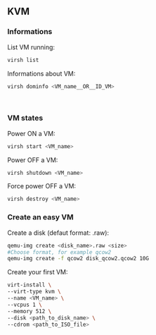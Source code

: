 ## KVM


### Informations

List VM running:
```bash
virsh list
```

Informations about VM:
```bash
virsh dominfo <VM_name__OR__ID_VM>
```
<br>

### VM states

Power ON a VM:
```bash
virsh start <VM_name>
```

Power OFF a VM:
```bash
virsh shutdown <VM_name>
```

Force power OFF a VM:
```bash
virsh destroy <VM_name>
```

### Create an easy VM

Create a disk (defaut format: .raw):
```bash
qemu-img create <disk_name>.raw <size>
#Choose format, for example qcow2
qemu-img create -f qcow2 disk_qcow2.qcow2 10G
```

Create your first VM:
```bash
virt-install \
--virt-type kvm \
--name <VM_name> \
--vcpus 1 \
--memory 512 \
--disk <path_to_disk_name> \
--cdrom <path_to_ISO_file>
```
